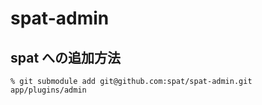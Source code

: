 # spat-admin


## spat への追加方法

```
% git submodule add git@github.com:spat/spat-admin.git app/plugins/admin
```
